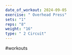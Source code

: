 ```yaml
---
date_of_workout: 2024-09-05
exercise: " Overhead Press"
sets: "1"
reps: "8"
weight: "16"
type: " 2 Circuit"
---
```

#workouts